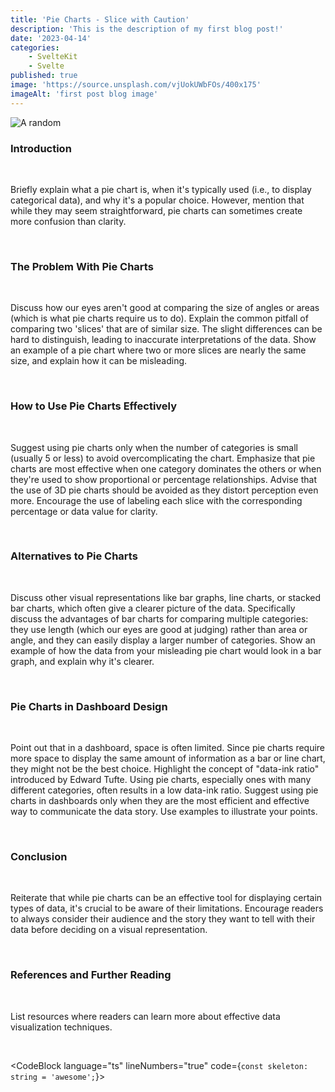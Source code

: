 ```yaml
---
title: 'Pie Charts - Slice with Caution'
description: 'This is the description of my first blog post!'
date: '2023-04-14'
categories:
    - SvelteKit
    - Svelte
published: true
image: 'https://source.unsplash.com/vjUokUWbFOs/400x175'
imageAlt: 'first post blog image'
---
```


<script lang="ts">
    import { CodeBlock } from '@skeletonlabs/skeleton';
</script>

<img src="https://source.unsplash.com/random" alt="A random" class="rounded-lg" loading="lazy" />

<br>

### Introduction

<br>

Briefly explain what a pie chart is, when it's typically used (i.e., to display categorical data), and why it's a popular choice.
However, mention that while they may seem straightforward, pie charts can sometimes create more confusion than clarity.

<br>

### The Problem With Pie Charts

<br>

Discuss how our eyes aren't good at comparing the size of angles or areas (which is what pie charts require us to do).
Explain the common pitfall of comparing two 'slices' that are of similar size. The slight differences can be hard to distinguish, leading to inaccurate interpretations of the data.
Show an example of a pie chart where two or more slices are nearly the same size, and explain how it can be misleading.

<br>

### How to Use Pie Charts Effectively

<br>

Suggest using pie charts only when the number of categories is small (usually 5 or less) to avoid overcomplicating the chart.
Emphasize that pie charts are most effective when one category dominates the others or when they're used to show proportional or percentage relationships.
Advise that the use of 3D pie charts should be avoided as they distort perception even more.
Encourage the use of labeling each slice with the corresponding percentage or data value for clarity.

<br>

### Alternatives to Pie Charts

<br>

Discuss other visual representations like bar graphs, line charts, or stacked bar charts, which often give a clearer picture of the data.
Specifically discuss the advantages of bar charts for comparing multiple categories: they use length (which our eyes are good at judging) rather than area or angle, and they can easily display a larger number of categories.
Show an example of how the data from your misleading pie chart would look in a bar graph, and explain why it's clearer.

<br>

### Pie Charts in Dashboard Design

<br>

Point out that in a dashboard, space is often limited. Since pie charts require more space to display the same amount of information as a bar or line chart, they might not be the best choice.
Highlight the concept of "data-ink ratio" introduced by Edward Tufte. Using pie charts, especially ones with many different categories, often results in a low data-ink ratio.
Suggest using pie charts in dashboards only when they are the most efficient and effective way to communicate the data story. Use examples to illustrate your points.

<br>

### Conclusion

<br>

Reiterate that while pie charts can be an effective tool for displaying certain types of data, it's crucial to be aware of their limitations.
Encourage readers to always consider their audience and the story they want to tell with their data before deciding on a visual representation.

<br>

### References and Further Reading

<br>

List resources where readers can learn more about effective data visualization techniques.

<br>

<CodeBlock language="ts" lineNumbers="true" code={`const skeleton: string = 'awesome';`}></CodeBlock><br>